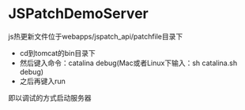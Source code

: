 # JSPatchDemoServer
js热更新文件位于webapps/jspatch_api/patchfile目录下

* cd到tomcat的bin目录下
* 然后键入命令：catalina debug(Mac或者Linux下输入：sh catalina.sh debug)
* 之后再键入run

即以调试的方式启动服务器
